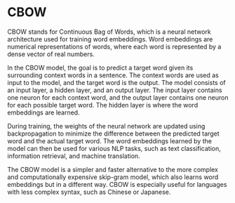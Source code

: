 # CBOW
CBOW stands for Continuous Bag of Words, which is a neural network architecture used for training word embeddings. 
Word embeddings are numerical representations of words, where each word is represented by a dense vector of real numbers.

In the CBOW model, the goal is to predict a target word given its surrounding context words in a sentence. 
The context words are used as input to the model, and the target word is the output. The model consists of an input layer, a hidden layer, and an output layer. The input layer contains one neuron for each context word, and the output layer contains one neuron for each possible target word. The hidden layer is where the word embeddings are learned.

During training, the weights of the neural network are updated using backpropagation to minimize the difference between the predicted target word and the actual target word. 
The word embeddings learned by the model can then be used for various NLP tasks, such as text classification, information retrieval, and machine translation.

The CBOW model is a simpler and faster alternative to the more complex and computationally expensive skip-gram model, which also learns word embeddings but in a different way. CBOW is especially useful for languages with less complex syntax, such as Chinese or Japanese.
